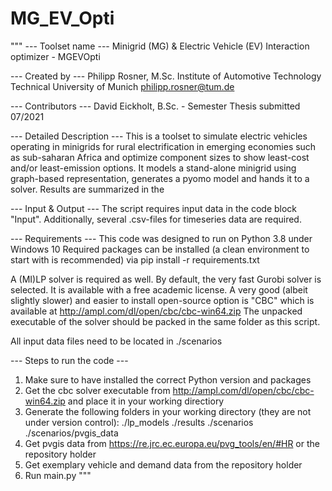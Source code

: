 # MG_EV_Opti

"""
--- Toolset name ---
Minigrid (MG) & Electric Vehicle (EV) Interaction optimizer - MGEVOpti

--- Created by ---
Philipp Rosner, M.Sc.
Institute of Automotive Technology
Technical University of Munich
philipp.rosner@tum.de

--- Contributors ---
David Eickholt, B.Sc. - Semester Thesis submitted 07/2021

--- Detailed Description ---
This is a toolset to simulate electric vehicles operating in minigrids for rural electrification in emerging economies such as sub-saharan
Africa and optimize component sizes to show least-cost and/or least-emission options. It models a stand-alone minigrid using graph-based
representation, generates a pyomo model and hands it to a solver. Results are summarized in the 

--- Input & Output ---
The script requires input data in the code block "Input". 
Additionally, several .csv-files for timeseries data are required.

--- Requirements ---
This code was designed to run on Python 3.8 under Windows 10 
Required packages can be installed (a clean environment to start with is recommended) via 
	pip install -r requirements.txt

A (MI)LP solver is required as well. By default, the very fast Gurobi solver is selected. It is available with a free academic license.
A very good (albeit slightly slower) and easier to install open-source option is "CBC" which is available at
    http://ampl.com/dl/open/cbc/cbc-win64.zip
The unpacked executable of the solver should be packed in the same folder as this script.

All input data files need to be located in ./scenarios

--- Steps to run the code ---
1.	Make sure to have installed the correct Python version and packages
2.	Get the cbc solver executable from http://ampl.com/dl/open/cbc/cbc-win64.zip and place it in your working directiory
3.	Generate the following folders in your working directory (they are not under version control):
		./lp_models
		./results
		./scenarios
		./scenarios/pvgis_data
4.	Get pvgis data from https://re.jrc.ec.europa.eu/pvg_tools/en/#HR or the repository holder
5.	Get exemplary vehicle and demand data from the repository holder
6.	Run main.py	
"""